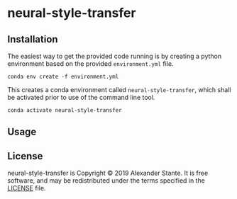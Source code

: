 # neural-style-transfer

## Installation
The easiest way to get the provided code running is by creating a python environment based on the provided 
`environment.yml` file.

```
conda env create -f environment.yml
```

This creates a conda environment called `neural-style-transfer`, which shall be activated prior to use of the command 
line tool.

```
conda activate neural-style-transfer
```

## Usage

## License
neural-style-transfer is Copyright © 2019 Alexander Stante. It is free software, and may be redistributed under the 
terms specified in the [LICENSE](/LICENSE) file.